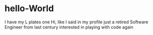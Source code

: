 # hello-World
I have my L plates one
Hi, like I said in my profile
just a retired Software Engineer from last century
interested in playing with code again
